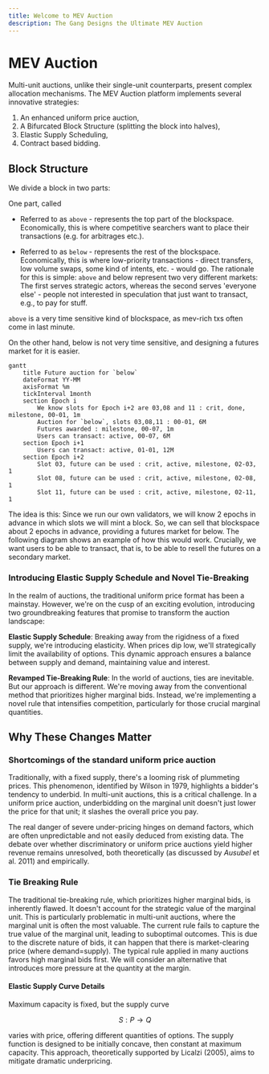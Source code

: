 ```yaml
---
title: Welcome to MEV Auction
description: The Gang Designs the Ultimate MEV Auction
---
```


# MEV Auction

Multi-unit auctions, unlike their single-unit counterparts, present complex allocation mechanisms. The MEV Auction platform implements several innovative strategies:

1. An enhanced uniform price auction, 
2. A Bifurcated Block Structure (splitting the block into halves),
3. Elastic Supply Scheduling, 
4. Contract based bidding. 

## Block Structure

We divide a block in two parts:

One part, called

- Referred to as `above` - represents the top part of the blockspace. Economically, this is
  where competitive searchers want to place their transactions (e.g. for arbitrages etc.).

- Referred to as `below` - represents the rest of the blockspace. Economically, this is where
  low-priority transactions - direct transfers, low volume swaps, some kind of intents, etc. - would
  go. The rationale for this is simple: `above` and below represent two very different markets: The
  first serves strategic actors, whereas the second serves 'everyone else' - people not interested
  in speculation that just want to transact, e.g., to pay for stuff.

`above` is a very time sensitive kind of blockspace, as mev-rich txs often come in last minute.

On the other hand, below is not very time sensitive, and designing a futures market for it is easier.

```mermaid
gantt
    title Future auction for `below`
    dateFormat YY-MM
    axisFormat %m
    tickInterval 1month
    section Epoch i
        We know slots for Epoch i+2 are 03,08 and 11 : crit, done, milestone, 00-01, 1m
        Auction for `below`, slots 03,08,11 : 00-01, 6M
        Futures awarded : milestone, 00-07, 1m
        Users can transact: active, 00-07, 6M
    section Epoch i+1
        Users can transact: active, 01-01, 12M
    section Epoch i+2
        Slot 03, future can be used : crit, active, milestone, 02-03, 1
        Slot 08, future can be used : crit, active, milestone, 02-08, 1
        Slot 11, future can be used : crit, active, milestone, 02-11, 1
```


The idea is this: Since we run our own validators, we will know 2 epochs in advance in which slots we will mint a block. So, we can sell that blockspace about 2 epochs in advance, providing a futures market for below. The following diagram shows an example of how this would work. Crucially, we want users to be able to transact, that is, to be able to resell the futures on a secondary market.


### Introducing Elastic Supply Schedule and Novel Tie-Breaking

In the realm of auctions, the traditional uniform price format has been a mainstay. However, we're on the cusp of an exciting evolution, introducing two groundbreaking features that promise to transform the auction landscape:

**Elastic Supply Schedule**: Breaking away from the rigidness of a fixed supply, we're introducing elasticity. When prices dip low, we'll strategically limit the availability of options. This dynamic approach ensures a balance between supply and demand, maintaining value and interest.

**Revamped Tie-Breaking Rule**: In the world of auctions, ties are inevitable. But our approach is different. We're moving away from the conventional method that prioritizes higher marginal bids. Instead, we're implementing a novel rule that intensifies competition, particularly for those crucial marginal quantities.

## Why These Changes Matter

### Shortcomings of the standard uniform price auction

Traditionally, with a fixed supply, there's a looming risk of plummeting prices. This phenomenon, identified by Wilson in 1979, highlights a bidder's tendency to underbid. In multi-unit auctions, this is a critical challenge. In a uniform price auction, underbidding on the marginal unit doesn't just lower the price for that unit; it slashes the overall price you pay.

The real danger of severe under-pricing hinges on demand factors, which are often unpredictable and not easily deduced from existing data. The debate over whether discriminatory or uniform price auctions yield higher revenue remains unresolved, both theoretically (as discussed by *Ausubel* et al.  2011) and empirically.

### Tie Breaking Rule

The traditional tie-breaking rule, which prioritizes higher marginal bids, is inherently flawed. It doesn't account for the strategic value of the marginal unit. This is particularly problematic in multi-unit auctions, where the marginal unit is often the most valuable. The current rule fails to capture the true value of the marginal unit, leading to suboptimal outcomes. This is due to the discrete nature of bids, it can happen that there is market-clearing price (where demand=supply). The typical rule applied in many auctions favors high marginal bids first. We will consider an alternative that introduces more pressure at the quantity at the margin.

#### Elastic Supply Curve Details

Maximum capacity is fixed, but the supply curve 

$$ S:P→Q $$

varies with price, offering different quantities of options.
The supply function is designed to be initially concave, then constant at maximum capacity. This approach, theoretically supported by Licalzi (2005), aims to mitigate dramatic underpricing.
